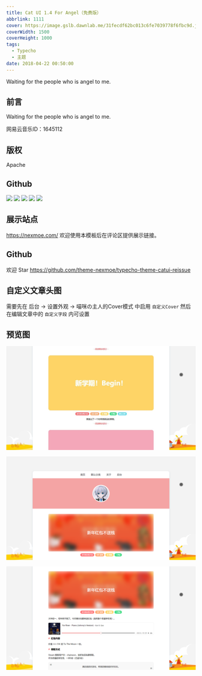 ```yaml
---
title: Cat UI 1.4 For Angel（免费版）
abbrlink: 1111
cover: https://image.gslb.dawnlab.me/31fecdf62bc013c6fe7039778f6fbc9d.jpg
coverWidth: 1500
coverHeight: 1000
tags:
  - Typecho
  - 主题
date: 2018-04-22 00:50:00
---
```

Waiting for the people who is angel to me.
<!--more-->

## 前言
Waiting for the people who is angel to me.

网易云音乐ID：1645112


## 版权
Apache

## Github
![](https://img.shields.io/github/stars/theme-nexmoe/typecho-theme-catui-reissue.svg)
![](https://img.shields.io/github/forks/theme-nexmoe/typecho-theme-catui-reissue.svg)
![](https://img.shields.io/github/issues/theme-nexmoe/typecho-theme-catui-reissue.svg)
![](https://img.shields.io/github/last-commit/theme-nexmoe/typecho-theme-catui-reissue.svg?label=commits)
![](https://img.shields.io/github/license/theme-nexmoe/typecho-theme-catui-reissue.svg)

## 展示站点
https://nexmoe.com/
欢迎使用本模板后在评论区提供展示链接。

## Github
欢迎 Star
https://github.com/theme-nexmoe/typecho-theme-catui-reissue

## 自定义文章头图
需要先在 后台 → 设置外观 → 喵咪の主人的Cover模式 中启用 `自定义Cover`
然后在编辑文章中的 `自定义字段` 内可设置

## 预览图

![5adb68b4800c3](../../images/CatUI1.4ForAngel（免费版）/5adb68b4800c3.jpg)

![5adb68b70e5c9](../../images/CatUI1.4ForAngel（免费版）/5adb68b70e5c9.png)

![5adb68b72db00](../../images/CatUI1.4ForAngel（免费版）/5adb68b72db00.png)